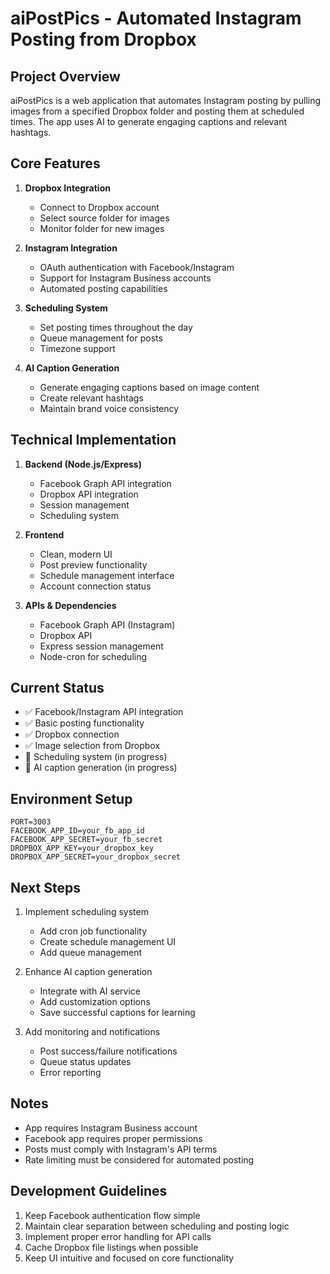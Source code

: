 # aiPostPics - Automated Instagram Posting from Dropbox

## Project Overview
aiPostPics is a web application that automates Instagram posting by pulling images from a specified Dropbox folder and posting them at scheduled times. The app uses AI to generate engaging captions and relevant hashtags.

## Core Features
1. **Dropbox Integration**
   - Connect to Dropbox account
   - Select source folder for images
   - Monitor folder for new images

2. **Instagram Integration**
   - OAuth authentication with Facebook/Instagram
   - Support for Instagram Business accounts
   - Automated posting capabilities

3. **Scheduling System**
   - Set posting times throughout the day
   - Queue management for posts
   - Timezone support

4. **AI Caption Generation**
   - Generate engaging captions based on image content
   - Create relevant hashtags
   - Maintain brand voice consistency

## Technical Implementation
1. **Backend (Node.js/Express)**
   - Facebook Graph API integration
   - Dropbox API integration
   - Session management
   - Scheduling system

2. **Frontend**
   - Clean, modern UI
   - Post preview functionality
   - Schedule management interface
   - Account connection status

3. **APIs & Dependencies**
   - Facebook Graph API (Instagram)
   - Dropbox API
   - Express session management
   - Node-cron for scheduling

## Current Status
- ✅ Facebook/Instagram API integration
- ✅ Basic posting functionality
- ✅ Dropbox connection
- ✅ Image selection from Dropbox
- 🔄 Scheduling system (in progress)
- 🔄 AI caption generation (in progress)

## Environment Setup
```env
PORT=3003
FACEBOOK_APP_ID=your_fb_app_id
FACEBOOK_APP_SECRET=your_fb_secret
DROPBOX_APP_KEY=your_dropbox_key
DROPBOX_APP_SECRET=your_dropbox_secret
```

## Next Steps
1. Implement scheduling system
   - Add cron job functionality
   - Create schedule management UI
   - Add queue management

2. Enhance AI caption generation
   - Integrate with AI service
   - Add customization options
   - Save successful captions for learning

3. Add monitoring and notifications
   - Post success/failure notifications
   - Queue status updates
   - Error reporting

## Notes
- App requires Instagram Business account
- Facebook app requires proper permissions
- Posts must comply with Instagram's API terms
- Rate limiting must be considered for automated posting

## Development Guidelines
1. Keep Facebook authentication flow simple
2. Maintain clear separation between scheduling and posting logic
3. Implement proper error handling for API calls
4. Cache Dropbox file listings when possible
5. Keep UI intuitive and focused on core functionality
